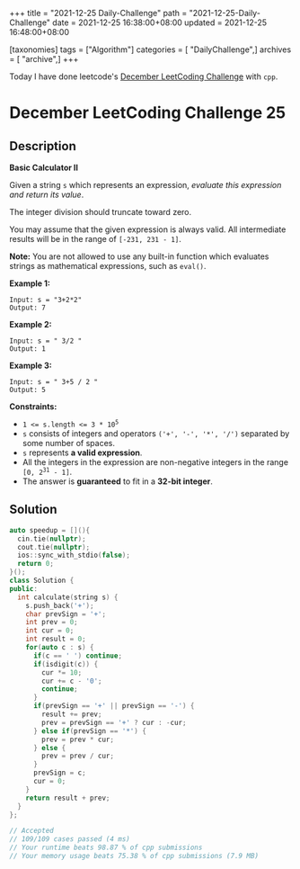 +++
title = "2021-12-25 Daily-Challenge"
path = "2021-12-25-Daily-Challenge"
date = 2021-12-25 16:38:00+08:00
updated = 2021-12-25 16:48:00+08:00

[taxonomies]
tags = ["Algorithm"]
categories = [ "DailyChallenge",]
archives = [ "archive",]
+++

Today I have done leetcode's [December LeetCoding Challenge](https://leetcode.com/problems/basic-calculator-ii/) with `cpp`.

<!-- more -->

# December LeetCoding Challenge 25

## Description

**Basic Calculator II**

Given a string `s` which represents an expression, *evaluate this expression and return its value*. 

The integer division should truncate toward zero.

You may assume that the given expression is always valid. All intermediate results will be in the range of `[-231, 231 - 1]`.

**Note:** You are not allowed to use any built-in function which evaluates strings as mathematical expressions, such as `eval()`.

 

**Example 1:**

```
Input: s = "3+2*2"
Output: 7
```

**Example 2:**

```
Input: s = " 3/2 "
Output: 1
```

**Example 3:**

```
Input: s = " 3+5 / 2 "
Output: 5
```

 

**Constraints:**

<ul>
	<li><code>1 &lt;= s.length &lt;= 3 * 10<sup>5</sup></code></li>
	<li><code>s</code> consists of integers and operators <code>(&#39;+&#39;, &#39;-&#39;, &#39;*&#39;, &#39;/&#39;)</code> separated by some number of spaces.</li>
	<li><code>s</code> represents <strong>a valid expression</strong>.</li>
	<li>All the integers in the expression are non-negative integers in the range <code>[0, 2<sup>31</sup> - 1]</code>.</li>
	<li>The answer is <strong>guaranteed</strong> to fit in a <strong>32-bit integer</strong>.</li>
</ul>

## Solution

``` cpp
auto speedup = [](){
  cin.tie(nullptr);
  cout.tie(nullptr);
  ios::sync_with_stdio(false);
  return 0;
}();
class Solution {
public:
  int calculate(string s) {
    s.push_back('+');
    char prevSign = '+';
    int prev = 0;
    int cur = 0;
    int result = 0;
    for(auto c : s) {
      if(c == ' ') continue;
      if(isdigit(c)) {
        cur *= 10;
        cur += c - '0';
        continue;
      }
      if(prevSign == '+' || prevSign == '-') {
        result += prev;
        prev = prevSign == '+' ? cur : -cur;
      } else if(prevSign == '*') {
        prev = prev * cur;
      } else {
        prev = prev / cur;
      }
      prevSign = c;
      cur = 0;
    }
    return result + prev;
  }
};

// Accepted
// 109/109 cases passed (4 ms)
// Your runtime beats 98.87 % of cpp submissions
// Your memory usage beats 75.38 % of cpp submissions (7.9 MB)
```
